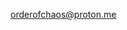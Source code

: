 orderofchaos@proton.me
<!---
OrdinatorPrime/OrdinatorPrime is a ✨ special ✨ repository because its `README.md` (this file) appears on your GitHub profile.
You can click the Preview link to take a look at your changes.
--->
